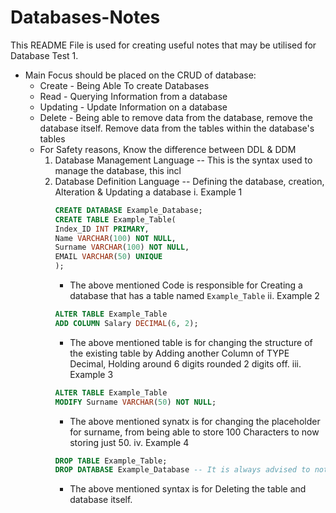 # Databases-Notes
This README File is used for creating useful notes that may be utilised for Database Test 1. 
- Main Focus should be placed on the CRUD of database:
    - Create - Being Able To create Databases
    - Read - Querying Information from a database
    - Updating - Update Information on a database
    - Delete - Being able to remove data from the database, remove the database itself. Remove data from the tables within the database's tables
    - For Safety reasons, Know the difference between DDL & DDM
      1. Database Management Language -- This is the syntax used to manage the database, this incl
      2. Database Definition Language -- Defining the database, creation, Alteration & Updating a database
         i. Example 1
         ```SQL
         CREATE DATABASE Example_Database;
         CREATE TABLE Example_Table(
         Index_ID INT PRIMARY,
         Name VARCHAR(100) NOT NULL,
         Surname VARCHAR(100) NOT NULL,
         EMAIL VARCHAR(50) UNIQUE
         );
         ```
         - The above mentioned Code is responsible for Creating a database that has a table named `Example_Table`
         ii. Example 2
         ```SQL
         ALTER TABLE Example_Table
         ADD COLUMN Salary DECIMAL(6, 2);
         ```
         - The above mentioned table is for changing the structure of the existing table by Adding another Column of TYPE Decimal, Holding around 6 digits rounded 2 digits off.
         iii. Example 3
          ```SQL
          ALTER TABLE Example_Table
          MODIFY Surname VARCHAR(50) NOT NULL;
          ```
          - The above mentioned synatx is for changing the placeholder for surname, from being able to store 100 Characters to now storing just 50.
          iv. Example 4
          ```SQL
          DROP TABLE Example_Table;
          DROP DATABASE Example_Database -- It is always advised to not use these lines unless really necessary.. Especially in Exam/ Test Cases...
          ```
          - The above mentioned syntax is for Deleting the table and database itself.
